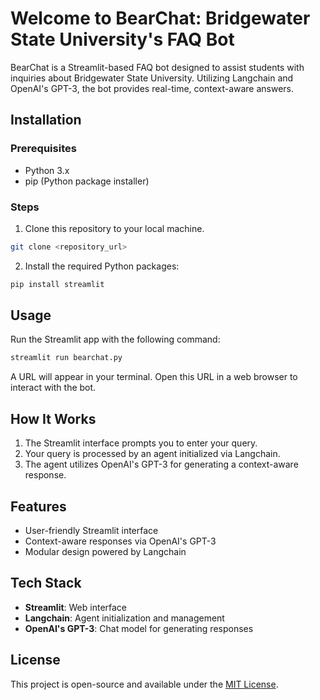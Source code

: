 # Welcome to BearChat: Bridgewater State University's FAQ Bot

BearChat is a Streamlit-based FAQ bot designed to assist students with inquiries about Bridgewater State University. Utilizing Langchain and OpenAI's GPT-3, the bot provides real-time, context-aware answers.

## Installation

### Prerequisites

- Python 3.x
- pip (Python package installer)

### Steps

1. Clone this repository to your local machine.

```bash
git clone <repository_url>
```

2. Install the required Python packages:

```bash
pip install streamlit
```

## Usage

Run the Streamlit app with the following command:

```bash
streamlit run bearchat.py
```

A URL will appear in your terminal. Open this URL in a web browser to interact with the bot.

## How It Works

1. The Streamlit interface prompts you to enter your query.
2. Your query is processed by an agent initialized via Langchain.
3. The agent utilizes OpenAI's GPT-3 for generating a context-aware response.

## Features

- User-friendly Streamlit interface
- Context-aware responses via OpenAI's GPT-3
- Modular design powered by Langchain

## Tech Stack

- **Streamlit**: Web interface
- **Langchain**: Agent initialization and management
- **OpenAI's GPT-3**: Chat model for generating responses

## License

This project is open-source and available under the [MIT License](LICENSE).
